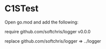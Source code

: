 # C1STest

Open go.mod and add the following:

require github.com/softchris/logger v0.0.0

replace github.com/softchris/logger => ../logger

